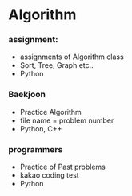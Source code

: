 # Algorithm
### assignment:
* assignments of Algorithm class
* Sort, Tree, Graph etc..
* Python

### Baekjoon
* Practice Algorithm
* file name = problem number
* Python, C++

### programmers
* Practice of Past problems
* kakao coding test
* Python
